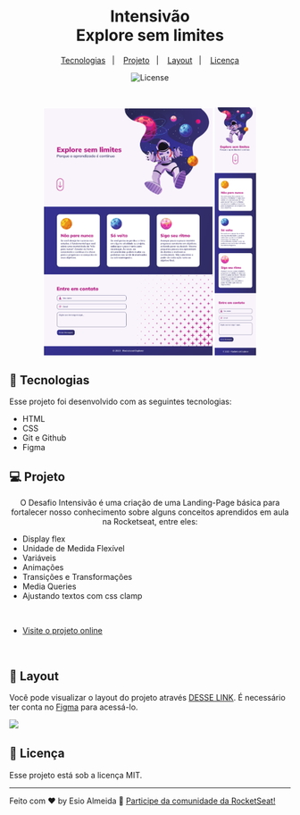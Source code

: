<h1 align="center">Intensivão <br/>Explore sem limites </h1>

<p align="center">
  <a href="#-tecnologias">Tecnologias</a>&nbsp;&nbsp;&nbsp;|&nbsp;&nbsp;&nbsp;
  <a href="#-projeto">Projeto</a>&nbsp;&nbsp;&nbsp;|&nbsp;&nbsp;&nbsp;
  <a href="#-layout">Layout</a>&nbsp;&nbsp;&nbsp;|&nbsp;&nbsp;&nbsp;
  <a href="#memo-licença">Licença</a>
</p>

<p align="center">
  <img alt="License" src="https://img.shields.io/static/v1?label=license&message=MIT&color=49AA26&labelColor=000000">
</p>
 
 <br/>

<p align="center">
  <img alt="final-layout-desktop-version" src="assets/Desktop - 1.png" width="60%" > <img alt="final-layout-mobile-version" src="assets/iPhone 14 Pro Max - 1.png" width="14.7%" > 
  
   
</p>

## 🚀 Tecnologias

Esse projeto foi desenvolvido com as seguintes tecnologias:

- HTML 
- CSS
- Git e Github
- Figma

## 💻 Projeto

<p align="center">
  O Desafio Intensivão é uma criação de uma Landing-Page básica para fortalecer nosso conhecimento sobre alguns conceitos aprendidos em aula na Rocketseat, entre eles:
</p>


  <ul>
  <li>Display flex</li>
  <li>Unidade de Medida Flexível</li>
  <li>Variáveis</li>
  <li>Animações</li>
  <li>Transições e Transformações</li>
  <li>Media Queries</li>
  <li>Ajustando textos com css clamp</li>

  </ul>
      
<br/>

- [Visite o projeto online](https://esioalmeida.github.io/Intensivao/#containers)

<br/>

## 🔖 Layout

Você pode visualizar o layout do projeto através [DESSE LINK](https://www.figma.com/file/OlwuDcs18fmlvXQNi6zand/Stage-03---Grid-com-anima%C3%A7%C3%B5es-(Copy)). É necessário ter conta no [Figma](https://figma.com) para acessá-lo. 
<div>
  <img align="centeer" alt"FIGMA" height="30" widht"40" src="https://cdn.jsdelivr.net/gh/devicons/devicon/icons/figma/figma-original.svg"/>
</div>

## :memo: Licença

Esse projeto está sob a licença MIT.

---

Feito com ♥ by Esio Almeida :wave: [Participe da comunidade da RocketSeat!](https://discord.gg/rocketseat)
